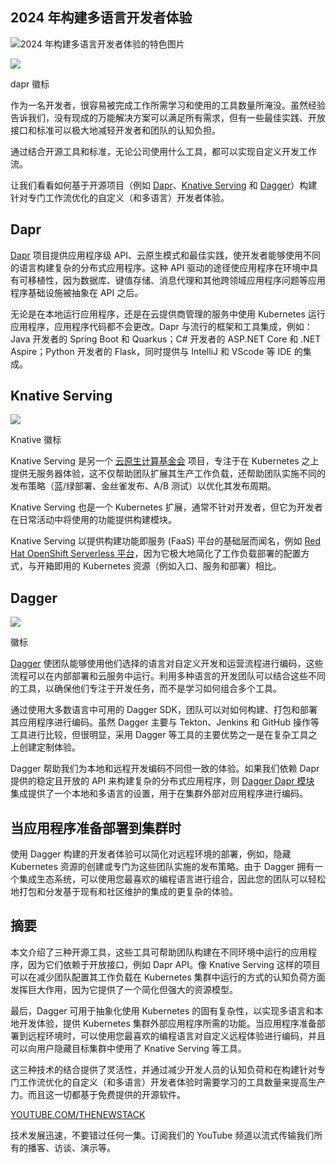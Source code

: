 ## 2024 年构建多语言开发者体验

![2024 年构建多语言开发者体验的特色图片](https://cdn.thenewstack.io/media/2024/03/cda19fdc-letters-5570359_1280-1024x576.jpg)

![](https://cdn.thenewstack.io/media/2024/03/1435258b-image001-300x225.png)

dapr 徽标

作为一名开发者，很容易被完成工作所需学习和使用的工具数量所淹没。虽然经验告诉我们，没有现成的万能解决方案可以满足所有需求，但有一些最佳实践、开放接口和标准可以极大地减轻开发者和团队的认知负担。

通过结合开源工具和标准，无论公司使用什么工具，都可以实现自定义开发工作流。

让我们看看如何基于开源项目（例如 [Dapr](https://thenewstack.io/microsofts-open-source-dapr-could-help-developers-build-agnostic-microservice-applications/)、[Knative Serving](https://thenewstack.io/knative-applies-to-join-kubernetes-community-at-cncf/) 和 [Dagger](https://thenewstack.io/solomon-hykes-dagger-brings-the-promise-of-docker-to-ci-cd/)）构建针对专门工作流优化的自定义（和多语言）开发者体验。

## Dapr

[Dapr](https://dapr.io) 项目提供应用程序级 API、云原生模式和最佳实践，使开发者能够使用不同的语言构建复杂的分布式应用程序。这种 API 驱动的途径使应用程序在环境中具有可移植性，因为数据库、键值存储、消息代理和其他跨领域应用程序问题等应用程序基础设施被抽象在 API 之后。

无论是在本地运行应用程序，还是在云提供商管理的服务中使用 Kubernetes 运行应用程序，应用程序代码都不会更改。Dapr 与流行的框架和工具集成，例如：Java 开发者的 Spring Boot 和 Quarkus；C# 开发者的 ASP.NET Core 和 .NET Aspire；Python 开发者的 Flask，同时提供与 IntelliJ 和 VScode 等 IDE 的集成。

## Knative Serving

![](https://cdn.thenewstack.io/media/2024/03/4dd5521c-image002.png)

Knative 徽标

Knative Serving 是另一个 [云原生计算基金会](https://cncf.io/?utm_content=inline+mention) 项目，专注于在 Kubernetes 之上提供无服务器体验，这不仅帮助团队扩展其生产工作负载，还帮助团队实施不同的发布策略（蓝/绿部署、金丝雀发布、A/B 测试）以优化其发布周期。

Knative Serving 也是一个 Kubernetes 扩展，通常不针对开发者，但它为开发者在日常活动中将使用的功能提供构建模块。

Knative Serving 以提供构建功能即服务 (FaaS) 平台的基础层而闻名，例如 [Red Hat OpenShift Serverless 平台](https://www.openshift.com/try?utm_content=inline+mention)，因为它极大地简化了工作负载部署的配置方式，与开箱即用的 Kubernetes 资源（例如入口、服务和部署）相比。

## Dagger

![](https://cdn.thenewstack.io/media/2024/03/3441a7cd-unnamed.png)

徽标

[Dagger](https://dagger.io) 使团队能够使用他们选择的语言对自定义开发和运营流程进行编码，这些流程可以在内部部署和云服务中运行。利用多种语言的开发团队可以结合这些不同的工具，以确保他们专注于开发任务，而不是学习如何组合多个工具。

通过使用大多数语言中可用的 Dagger SDK，团队可以对如何构建、打包和部署其应用程序进行编码。虽然 Dagger 主要与 Tekton、Jenkins 和 GitHub 操作等工具进行比较，但很明显，采用 Dagger 等工具的主要优势之一是在复杂工具之上创建定制体验。

Dagger 帮助我们为本地和远程开发编码不同但一致的体验。如果我们依赖 Dapr 提供的稳定且开放的 API 来构建复杂的分布式应用程序，则 [Dagger Dapr 模块](https://www.google.com/url?q=https://daggerverse.dev/mod/github.com/marcosnils/daggerverse/dapr@18ab6cf84f5a783a2c72629eea6ed9e9f728c71e&sa=D&source=docs&ust=1708464005151302&usg=AOvVaw3tZ2W3PFJh184p6L7MYM1c) 集成提供了一个本地和多语言的设置，用于在集群外部对应用程序进行编码。
## 当应用程序准备部署到集群时

使用 Dagger 构建的开发者体验可以简化对远程环境的部署，例如，隐藏 Kubernetes 资源的创建或专门为这些团队实施的发布策略。由于 Dagger 拥有一个集成生态系统，可以使用您最喜欢的编程语言进行组合，因此您的团队可以轻松地打包和分发基于现有和社区维护的集成的更复杂的体验。

## 摘要

本文介绍了三种开源工具，这些工具可帮助团队构建在不同环境中运行的应用程序，因为它们依赖于开放接口，例如 Dapr API。像 Knative Serving 这样的项目可以在减少团队配置其工作负载在 Kubernetes 集群中运行的方式的认知负荷方面发挥巨大作用，因为它提供了一个简化但强大的资源模型。

最后，Dagger 可用于抽象化使用 Kubernetes 的固有复杂性，以实现多语言和本地开发体验，提供 Kubernetes 集群外部应用程序所需的功能。当应用程序准备部署到远程环境时，可以使用您最喜欢的编程语言对自定义远程体验进行编码，并且可以向用户隐藏目标集群中使用了 Knative Serving 等工具。

这三种技术的结合提供了灵活性，并通过减少开发人员的认知负荷和在构建针对专门工作流优化的自定义（和多语言）开发者体验时需要学习的工具数量来提高生产力。而且这一切都基于免费提供的开源软件。

[YOUTUBE.COM/THENEWSTACK](https://youtube.com/thenewstack?sub_confirmation=1)

技术发展迅速，不要错过任何一集。订阅我们的 YouTube 频道以流式传输我们所有的播客、访谈、演示等。